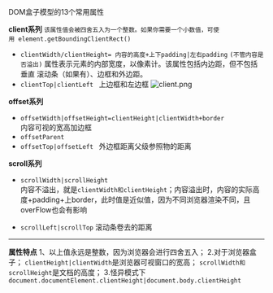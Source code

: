 DOM盒子模型的13个常用属性

**client系列**
`该属性值会被四舍五入为一个整数。如果你需要一个小数值，可使用 element.getBoundingClientRect()`


- `clientWidth/clientHeight= 内容的高度+上下padding|左右padding` `(不管内容是否溢出)`
 属性表示元素的内部宽度，以像素计。该属性包括内边距，但不包括垂直 
 滚动条（如果有）、边框和外边距。
- `clientTop|clientLeft `     上边框和左边框
![client.png](https://upload-images.jianshu.io/upload_images/3680331-5e55f6791a47cc50.png?imageMogr2/auto-orient/strip%7CimageView2/2/w/1240)


**offset系列**
- `offsetWidth|offsetHeight=clientHeight|clientWidth+border `  
内容可视的宽高加边框
- `offsetParent`
- `offsetTop|offsetLeft `      外边框距离父级参照物的距离


**scroll系列**

- `scrollWidth|scrollHeight `   
内容不溢出，就是`clientWidth和clientHeight`；内容溢出时，内容的实际高度+padding+上border，此时值是近似值，因为不同浏览器渲染不同，且overFlow也会有影响

- `scrollLeft|scrollTop`        滚动条卷去的距离

---------------------------------------------------------------------------
**属性特点**
1、以上值永远是整数，因为浏览器会进行四舍五入；
2.对于浏览器盒子；
`clientHeight|clientWidth`是浏览器可视窗口的宽高；
`scrollWidth和scrollHeight`是文档的高度；
3.怪异模式下
`document.documentElement.clientHeight|document.body.clientHeight`